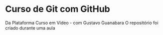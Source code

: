 # Curso de Git com GitHub

Da Plataforma Curso em Vídeo - com Gustavo Guanabara
O repositório foi criado durante uma aula
